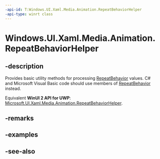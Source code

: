 ```yaml
---
-api-id: T:Windows.UI.Xaml.Media.Animation.RepeatBehaviorHelper
-api-type: winrt class
---
```


<!-- Class syntax.
public class RepeatBehaviorHelper : Windows.UI.Xaml.Media.Animation.IRepeatBehaviorHelper
-->

# Windows.UI.Xaml.Media.Animation.RepeatBehaviorHelper

## -description
Provides basic utility methods for processing [RepeatBehavior](repeatbehavior.md) values. C# and Microsoft Visual Basic code should use members of [RepeatBehavior](repeatbehavior.md) instead.

Equivalent **WinUI 2 API for UWP**: [Microsoft.UI.Xaml.Media.Animation.RepeatBehaviorHelper](/windows/winui/api/microsoft.ui.xaml.media.animation.repeatbehaviorhelper).

## -remarks

## -examples

## -see-also
